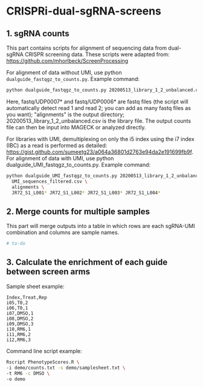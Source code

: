# CRISPRi-dual-sgRNA-screens
## 1. sgRNA counts 
This part contains scripts for alignment of sequencing data from dual-sgRNA CRISPR screening data. These scripts were adapted from: https://github.com/mhorlbeck/ScreenProcessing

For alignment of data without UMI, use python `dualguide_fastqgz_to_counts.py`. Example command:

```bash
python dualguide_fastqgz_to_counts.py 20200513_library_1_2_unbalanced.csv  alignments fastq/UDP0007* fastq/UDP0006*
```

Here, fastq/UDP0007* and fastq/UDP0006* are fastq files (the script will automatically detect read 1 and read 2; you can add as many fastq files as you want); "alignments" is the output directory; 20200513_library_1_2_unbalanced.csv is the library file. The output counts file can then be input into MAGECK or analyzed directly.


For libraries with UMI, demultiplexing on only the i5 index using the i7 index (IBC) as a read is performed as detailed: https://gist.github.com/sumeetg23/a064a36801d2763e94da2e191699fb9f. For alignment of data with UMI, use python dualguide_UMI_fastqgz_to_counts.py. Example command: 

```bash
python dualguide_UMI_fastqgz_to_counts.py 20200513_library_1_2_unbalanced.csv \
  UMI_sequences_filtered.csv \
  alignments \
  JR72_S1_L001* JR72_S1_L002* JR72_S1_L003* JR72_S1_L004*
```

## 2. Merge counts for multiple samples  
This part will merge outputs into a table in which rows are each sgRNA-UMI combination and columns are sample names. 

[//]: # (From this, we can then calculate the enrichment of each guide between screen arms in python or MaGECK.)
```bash
# to-do
```

## 3. Calculate the enrichment of each guide between screen arms
Sample sheet example: 
```
Index,Treat,Rep
i05,T0,2
i06,T0,1
i07,DMSO,1
i08,DMSO,2
i09,DMSO,3
i10,RM6,1
i11,RM6,2
i12,RM6,3 
```

Command line script example: 
```bash
Rscript PhenotypeScores.R \
-i demo/counts.txt -s demo/samplesheet.txt \
-t RM6 -c DMSO \
-o demo
```
